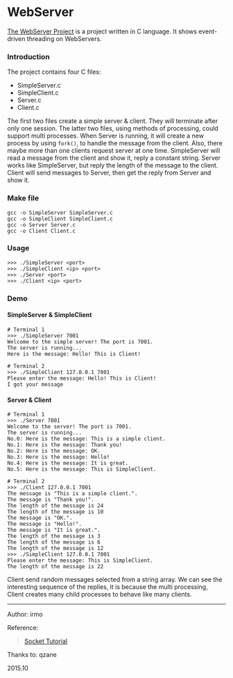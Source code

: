 # WebServer

[The WebServer Project](https://github.com/irmowan/WebServer) is a project written in C language.
It shows event-driven threading on WebServers.
### Introduction
The project contains four C files:

- SimpleServer.c
- SimpleClient.c
- Server.c
- Client.c

The first two files create a simple server & client. They will terminate after only one session.
The latter two files, using methods of processing, could support multi processes.
When Server is running, it will create a new process by using `fork()`, to handle the message from the client. Also, there maybe more than one clients request server at one time.
SimpleServer will read a message from the client and show it, reply a constant string. Server works like SimpleServer, but reply the length of the message to the client. Client will send messages to Server, then get the reply from Server and show it.

### Make file
```
gcc -o SimpleServer SimpleServer.c
gcc -o SimpleClient SimpleClient.c
gcc -o Server Server.c
gcc -o Client Client.c
```
### Usage
```
>>> ./SimpleServer <port>
>>> ./SimpleClient <ip> <port>
>>> ./Server <port>
>>> ./Client <ip> <port>
```
### Demo
#### SimpleServer & SimpleClient
```
# Terminal 1
>>> ./SimpleServer 7001
Welcome to the simple server! The port is 7001.
The server is running...
Here is the message: Hello! This is Client!
```

```
# Terminal 2
>>> ./SimpleClient 127.0.0.1 7001
Please enter the message: Hello! This is Client!
I got your message
```
#### Server & Client
```
# Terminal 1
>>> ./Server 7001
Welcome to the server! The port is 7001.
The server is running...
No.0: Here is the message: This is a simple client.
No.1: Here is the message: Thank you!
No.2: Here is the message: OK.
No.3: Here is the message: Hello!
No.4: Here is the message: It is great.
No.5: Here is the message: This is SimpleClient.

```
```
# Terminal 2
>>> ./Client 127.0.0.1 7001
The message is "This is a simple client.".
The message is "Thank you!".
The length of the message is 24
The length of the message is 10
The message is "OK.".
The message is "Hello!".
The message is "It is great.".
The length of the message is 3
The length of the message is 6
The length of the message is 12
>>> ./SimpleClient 127.0.0.1 7001
Please enter the message: This is SimpleClient.
The length of the message is 22
```
Client send random messages selected from a string array.
We can see the interesting sequence of the replies, it is because the multi processing, Client creates many child processes to behave like many clients.

---

Author: irmo

Reference: 
> [Socket Tutorial](http://www.linuxhowtos.org/C_C++/socket.htm)

Thanks to: qzane

2015.10

